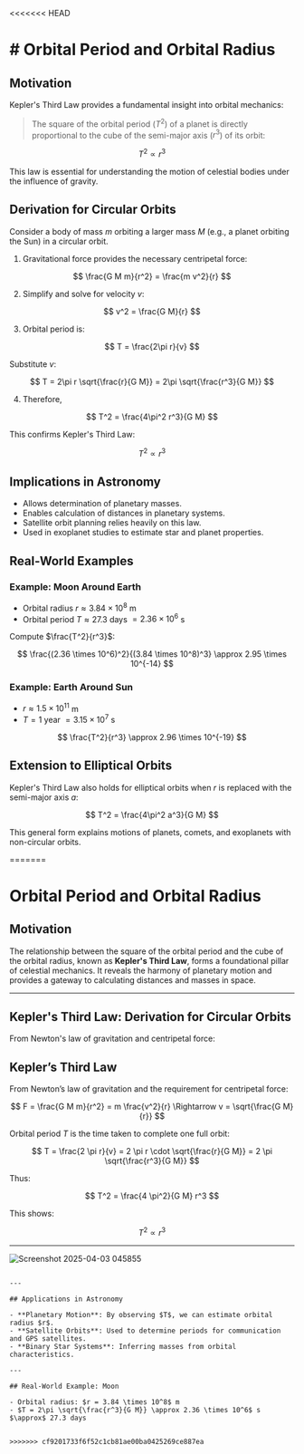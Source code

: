 <<<<<<< HEAD
# # Orbital Period and Orbital Radius

## Motivation
Kepler's Third Law provides a fundamental insight into orbital mechanics:

> The square of the orbital period ($T^2$) of a planet is directly proportional to the cube of the semi-major axis ($r^3$) of its orbit:

$$ T^2 \propto r^3 $$

This law is essential for understanding the motion of celestial bodies under the influence of gravity.

## Derivation for Circular Orbits

Consider a body of mass $m$ orbiting a larger mass $M$ (e.g., a planet orbiting the Sun) in a circular orbit.

1. Gravitational force provides the necessary centripetal force:

$$ \frac{G M m}{r^2} = \frac{m v^2}{r} $$

2. Simplify and solve for velocity $v$:

$$ v^2 = \frac{G M}{r} $$

3. Orbital period is:

$$ T = \frac{2\pi r}{v} $$

Substitute $v$:

$$ T = 2\pi r \sqrt{\frac{r}{G M}} = 2\pi \sqrt{\frac{r^3}{G M}} $$

4. Therefore,

$$ T^2 = \frac{4\pi^2 r^3}{G M} $$

This confirms Kepler's Third Law:

$$ T^2 \propto r^3 $$

## Implications in Astronomy

- Allows determination of planetary masses.
- Enables calculation of distances in planetary systems.
- Satellite orbit planning relies heavily on this law.
- Used in exoplanet studies to estimate star and planet properties.

## Real-World Examples

### Example: Moon Around Earth
- Orbital radius $r \approx 3.84 \times 10^8$ m
- Orbital period $T \approx 27.3$ days $= 2.36 \times 10^6$ s

Compute $\frac{T^2}{r^3}$:

$$ \frac{(2.36 \times 10^6)^2}{(3.84 \times 10^8)^3} \approx 2.95 \times 10^{-14} $$

### Example: Earth Around Sun
- $r \approx 1.5 \times 10^{11}$ m
- $T = 1$ year $= 3.15 \times 10^7$ s

$$ \frac{T^2}{r^3} \approx 2.96 \times 10^{-19} $$



## Extension to Elliptical Orbits
Kepler's Third Law also holds for elliptical orbits when $r$ is replaced with the semi-major axis $a$:

$$ T^2 = \frac{4\pi^2 a^3}{G M} $$

This general form explains motions of planets, comets, and exoplanets with non-circular orbits.

=======
# Orbital Period and Orbital Radius

## Motivation

The relationship between the square of the orbital period and the cube of the orbital radius, known as **Kepler's Third Law**, forms a foundational pillar of celestial mechanics. It reveals the harmony of planetary motion and provides a gateway to calculating distances and masses in space.

---

## Kepler's Third Law: Derivation for Circular Orbits

From Newton's law of gravitation and centripetal force:



## Kepler’s Third Law

From Newton’s law of gravitation and the requirement for centripetal force:

$$
F = \frac{G M m}{r^2} = m \frac{v^2}{r} \Rightarrow v = \sqrt{\frac{G M}{r}}
$$

Orbital period $T$ is the time taken to complete one full orbit:

$$
T = \frac{2 \pi r}{v} = 2 \pi r \cdot \sqrt{\frac{r}{G M}} = 2 \pi \sqrt{\frac{r^3}{G M}}
$$

Thus:

$$
T^2 = \frac{4 \pi^2}{G M} r^3
$$

This shows:

$$
T^2 \propto r^3
$$



---
![Screenshot 2025-04-03 045855](https://github.com/user-attachments/assets/641bd61d-1c09-4c3f-a839-82e31412ceee)


```

---

## Applications in Astronomy

- **Planetary Motion**: By observing $T$, we can estimate orbital radius $r$.
- **Satellite Orbits**: Used to determine periods for communication and GPS satellites.
- **Binary Star Systems**: Inferring masses from orbital characteristics.

---

## Real-World Example: Moon

- Orbital radius: $r = 3.84 \times 10^8$ m
- $T = 2\pi \sqrt{\frac{r^3}{G M}} \approx 2.36 \times 10^6$ s $\approx$ 27.3 days


>>>>>>> cf9201733f6f52c1cb81ae00ba0425269ce887ea